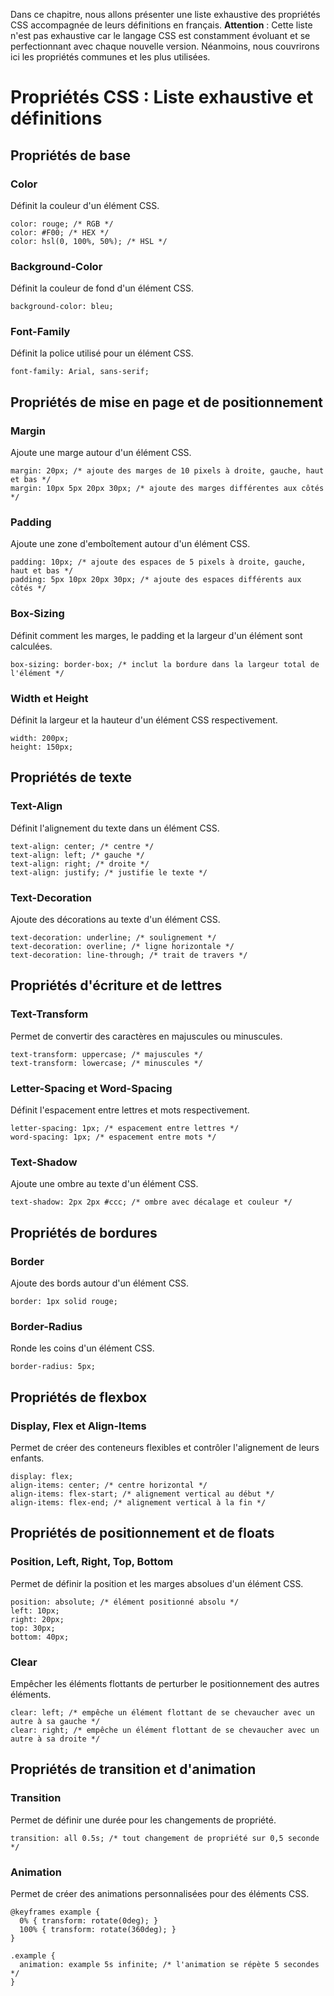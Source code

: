 Dans ce chapitre, nous allons présenter une liste exhaustive des propriétés CSS accompagnée de leurs définitions en français.
**Attention** : Cette liste n'est pas exhaustive car le langage CSS est constamment évoluant et se perfectionnant avec chaque nouvelle version. Néanmoins, nous couvrirons ici les propriétés communes et les plus utilisées.
# Propriétés CSS : Liste exhaustive et définitions
## Propriétés de base
### Color
Définit la couleur d'un élément CSS.
```
color: rouge; /* RGB */
color: #F00; /* HEX */
color: hsl(0, 100%, 50%); /* HSL */
```
### Background-Color
Définit la couleur de fond d'un élément CSS.
```
background-color: bleu;
```
### Font-Family
Définit la police utilisé pour un élément CSS.
```
font-family: Arial, sans-serif;
```
## Propriétés de mise en page et de positionnement
### Margin
Ajoute une marge autour d'un élément CSS.
```
margin: 20px; /* ajoute des marges de 10 pixels à droite, gauche, haut et bas */
margin: 10px 5px 20px 30px; /* ajoute des marges différentes aux côtés */
```
### Padding
Ajoute une zone d'emboîtement autour d'un élément CSS.
```
padding: 10px; /* ajoute des espaces de 5 pixels à droite, gauche, haut et bas */
padding: 5px 10px 20px 30px; /* ajoute des espaces différents aux côtés */
```
### Box-Sizing
Définit comment les marges, le padding et la largeur d'un élément sont calculées.
```
box-sizing: border-box; /* inclut la bordure dans la largeur total de l'élément */
```
### Width et Height
Définit la largeur et la hauteur d'un élément CSS respectivement.
```
width: 200px;
height: 150px;
```
## Propriétés de texte
### Text-Align
Définit l'alignement du texte dans un élément CSS.
```
text-align: center; /* centre */
text-align: left; /* gauche */
text-align: right; /* droite */
text-align: justify; /* justifie le texte */
```
### Text-Decoration
Ajoute des décorations au texte d'un élément CSS.
```
text-decoration: underline; /* soulignement */
text-decoration: overline; /* ligne horizontale */
text-decoration: line-through; /* trait de travers */
```
## Propriétés d'écriture et de lettres
### Text-Transform
Permet de convertir des caractères en majuscules ou minuscules.
```
text-transform: uppercase; /* majuscules */
text-transform: lowercase; /* minuscules */
```
### Letter-Spacing et Word-Spacing
Définit l'espacement entre lettres et mots respectivement.
```
letter-spacing: 1px; /* espacement entre lettres */
word-spacing: 1px; /* espacement entre mots */
```
### Text-Shadow
Ajoute une ombre au texte d'un élément CSS.
```
text-shadow: 2px 2px #ccc; /* ombre avec décalage et couleur */
```
## Propriétés de bordures
### Border
Ajoute des bords autour d'un élément CSS.
```
border: 1px solid rouge;
```
### Border-Radius
Ronde les coins d'un élément CSS.
```
border-radius: 5px;
```
## Propriétés de flexbox
### Display, Flex et Align-Items
Permet de créer des conteneurs flexibles et contrôler l'alignement de leurs enfants.
```
display: flex;
align-items: center; /* centre horizontal */
align-items: flex-start; /* alignement vertical au début */
align-items: flex-end; /* alignement vertical à la fin */
```
## Propriétés de positionnement et de floats
### Position, Left, Right, Top, Bottom
Permet de définir la position et les marges absolues d'un élément CSS.
```
position: absolute; /* élément positionné absolu */
left: 10px;
right: 20px;
top: 30px;
bottom: 40px;
```
### Clear
Empêcher les éléments flottants de perturber le positionnement des autres éléments.
```
clear: left; /* empêche un élément flottant de se chevaucher avec un autre à sa gauche */
clear: right; /* empêche un élément flottant de se chevaucher avec un autre à sa droite */
```
## Propriétés de transition et d'animation
### Transition
Permet de définir une durée pour les changements de propriété.
```
transition: all 0.5s; /* tout changement de propriété sur 0,5 seconde */
```
### Animation
Permet de créer des animations personnalisées pour des éléments CSS.
```
@keyframes example {
  0% { transform: rotate(0deg); }
  100% { transform: rotate(360deg); }
}

.example {
  animation: example 5s infinite; /* l'animation se répète 5 secondes */
}
```
